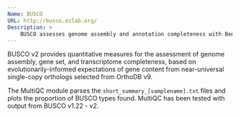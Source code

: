 ```yaml
---
Name: BUSCO
URL: http://busco.ezlab.org/
Description: >
    BUSCO assesses genome assembly and annotation completeness with Benchmarking Universal Single-Copy Orthologs.
---
```


BUSCO v2 provides quantitative measures for the assessment of genome
assembly, gene set, and transcriptome completeness, based on
evolutionarily-informed expectations of gene content from near-universal
single-copy orthologs selected from OrthoDB v9.

The MultiQC module parses the `short_summary_[samplename].txt` files and
plots the proportion of BUSCO types found. MultiQC has been tested with
output from BUSCO v1.22 - v2.
